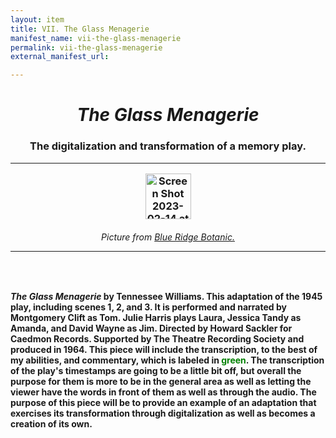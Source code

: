 ```yaml
---
layout: item
title: VII. The Glass Menagerie
manifest_name: vii-the-glass-menagerie
permalink: vii-the-glass-menagerie
external_manifest_url: 

---
```

<!-- Add an essay or interpretive material below this line,
using HTML or markdown.  Do not modify this file above this line -->
<h1><center><i>The Glass Menagerie</i></center>
<h3><center>The digitalization and transformation of a memory play.</center>
<hr>
<p style="text-align:center;"><img width="73" alt="Screen Shot 2023-02-14 at 6 36 45 PM" src="https://user-images.githubusercontent.com/122332459/218895077-86f3c170-98ea-4b93-b802-819fe61e8277.png"></p>
<h6><center>Picture from <a href="https://www.blueridgebotanic.com/blog/florilegium">Blue Ridge Botanic.</a></center>
<hr>
<br>
  <h4><i>The Glass Menagerie</i> by Tennessee Williams. This adaptation of the 1945 play, including scenes 1, 2, and 3. It is performed and narrated by Montgomery Clift as Tom. Julie Harris plays Laura, Jessica Tandy as Amanda, and David Wayne as Jim. Directed by Howard Sackler for Caedmon Records. Supported by The Theatre Recording Society and produced in 1964. This piece will include the transcription, to the best of my abilities, and commentary, which is labeled in <font color="green">green</font>. The transcription of the play's timestamps are going to be a little bit off, but overall the purpose for them is more to be in the general area as well as letting the viewer have the words in front of them as well as through the audio. The purpose of this piece will be to provide an example of an adaptation that exercises its transformation through digitalization as well as becomes a creation of its own. 
<br>

